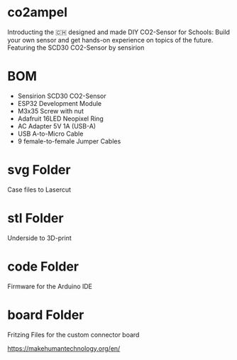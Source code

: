 # co2ampel

Introducting the 🇨🇭 designed and made DIY CO2-Sensor for Schools: Build your own sensor and get hands-on experience on topics of the future. Featuring the SCD30 CO2-Sensor by sensirion

# BOM

- Sensirion SCD30 CO2-Sensor
- ESP32 Development Module
- M3x35 Screw with nut
- Adafruit 16LED Neopixel Ring 
- AC Adapter 5V 1A (USB-A)
- USB A-to-Micro Cable
- 9 female-to-female Jumper Cables

# svg Folder
Case files to Lasercut

# stl Folder
Underside to 3D-print

# code Folder
Firmware for the Arduino IDE

# board Folder
Fritzing Files for the custom connector board

https://makehumantechnology.org/en/
